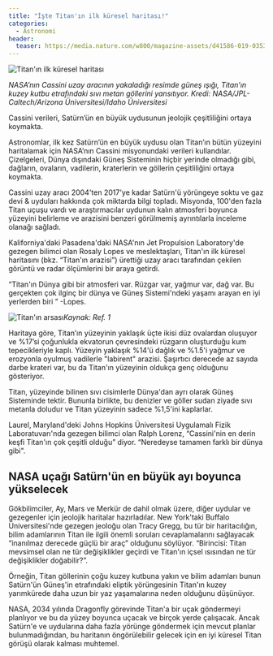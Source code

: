 ```yaml
---
title: "İşte Titan'ın ilk küresel haritası!"
categories:
  - Astronomi
header:
  teaser: https://media.nature.com/w800/magazine-assets/d41586-019-03539-8/d41586-019-03539-8_17400616.jpg
---
```

![Titan'ın ilk küresel haritası](https://media.nature.com/w800/magazine-assets/d41586-019-03539-8/d41586-019-03539-8_17400616.jpg)


*NASA’nın Cassini uzay aracının yakaladığı resimde güneş ışığı, Titan’ın kuzey kutbu etrafındaki sıvı metan göllerini yansıtıyor. Kredi: NASA/JPL-Caltech/Arizona Üniversitesi/Idaho Üniversitesi*

Cassini verileri, Satürn’ün en büyük uydusunun jeolojik çeşitliliğini ortaya koymakta.

Astronomlar, ilk kez Satürn’ün en büyük uydusu olan Titan’ın bütün yüzeyini haritalamak için NASA’nın Cassini misyonundaki verileri kullandılar. Çizelgeleri, Dünya dışındaki Güneş Sisteminin hiçbir yerinde olmadığı gibi, dağların, ovaların, vadilerin, kraterlerin ve göllerin çeşitliliğini ortaya koymakta.

Cassini uzay aracı 2004'ten 2017'ye kadar Satürn'ü yörüngeye soktu ve gaz devi & uyduları hakkında çok miktarda bilgi topladı. Misyonda, 100'den fazla Titan uçuşu vardı ve araştırmacılar uydunun kalın atmosferi boyunca yüzeyini belirleme ve arazisini benzeri görülmemiş ayrıntılarla inceleme olanağı sağladı.

Kaliforniya'daki Pasadena'daki NASA'nın Jet Propulsion Laboratory'de gezegen bilimci olan Rosaly Lopes ve meslektaşları, Titan'ın ilk küresel haritasını (bkz. “Titan'ın arazisi”) ürettiği uzay aracı tarafından çekilen görüntü ve radar ölçümlerini bir araya getirdi.

“Titan'ın Dünya gibi bir atmosferi var. Rüzgar var, yağmur var, dağ var. Bu gerçekten çok ilginç bir dünya ve Güneş Sistemi'ndeki yaşamı arayan en iyi yerlerden biri ” -Lopes.

![Titan'ın arsası](https://media.nature.com/w800/magazine-assets/d41586-019-03539-8/d41586-019-03539-8_17400524.png)*Kaynak: Ref. 1*

Haritaya göre, Titan’ın yüzeyinin yaklaşık üçte ikisi düz ovalardan oluşuyor ve %17’si çoğunlukla ekvatorun çevresindeki rüzgarın oluşturduğu kum tepecikleriyle kaplı. Yüzeyin yaklaşık %14'ü dağlık ve %1.5'i yağmur ve erozyonla oyulmuş vadilerle "labirent" arazisi. Şaşırtıcı derecede az sayıda darbe krateri var, bu da Titan'ın yüzeyinin oldukça genç olduğunu gösteriyor.

Titan, yüzeyinde bilinen sıvı cisimlerle Dünya'dan ayrı olarak Güneş Sisteminde tektir. Bununla birlikte, bu denizler ve göller sudan ziyade sıvı metanla doludur ve Titan yüzeyinin sadece %1,5'ini kaplarlar.

Laurel, Maryland'deki Johns Hopkins Üniversitesi Uygulamalı Fizik Laboratuvarı'nda gezegen bilimci olan Ralph Lorenz, “Cassini'nin en derin keşfi Titan'ın çok çeşitli olduğu” diyor. “Neredeyse tamamen farklı bir dünya gibi".

NASA uçağı Satürn'ün en büyük ayı boyunca yükselecek
-
Gökbilimciler, Ay, Mars ve Merkür de dahil olmak üzere, diğer uydular ve gezegenler için jeolojik haritalar hazırladılar. New York'taki Buffalo Üniversitesi'nde gezegen jeoloğu olan Tracy Gregg, bu tür bir haritacılığın, bilim adamlarının Titan ile ilgili önemli soruları cevaplamalarını sağlayacak “inanılmaz derecede güçlü bir araç” olduğunu söylüyor. “Birincisi: Titan mevsimsel olan ne tür değişiklikler geçirdi ve Titan'ın içsel ısısından ne tür değişiklikler doğabilir?”.

Örneğin, Titan göllerinin çoğu kuzey kutbuna yakın ve bilim adamları bunun Satürn'ün Güneş'in etrafındaki eliptik yörüngesinin Titan'ın kuzey yarımkürede daha uzun bir yaz yaşamalarına neden olduğunu düşünüyor.

NASA, 2034 yılında Dragonfly görevinde Titan'a bir uçak göndermeyi planlıyor ve bu da yüzey boyunca uçacak ve birçok yerde çalışacak. Ancak Satürn'e ve uydularına daha fazla yörünge göndermek için mevcut planlar bulunmadığından, bu haritanın öngörülebilir gelecek için en iyi küresel Titan görüşü olarak kalması muhtemel.
